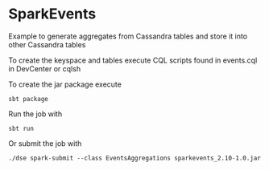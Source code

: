 # SparkEvents

Example to generate aggregates from Cassandra tables and store it into other Cassandra tables 

To create the keyspace and tables execute CQL scripts found in events.cql in DevCenter or cqlsh


To create the jar package execute
```
sbt package
```

Run the job with 
```
sbt run
```

Or submit the job with
```
./dse spark-submit --class EventsAggregations sparkevents_2.10-1.0.jar
```
